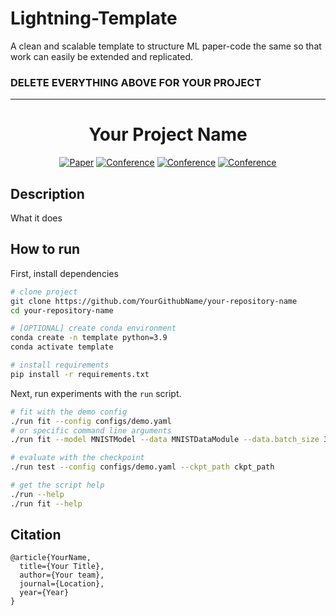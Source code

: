 # Lightning-Template

A clean and scalable template to structure ML paper-code the same so that work can easily be extended and replicated.

### DELETE EVERYTHING ABOVE FOR YOUR PROJECT

---

<div align="center">

# Your Project Name

[![Paper](http://img.shields.io/badge/paper-arxiv.1001.2234-B31B1B.svg)](https://www.nature.com/articles/nature14539)
[![Conference](http://img.shields.io/badge/NeurIPS-2019-4b44ce.svg)](https://papers.nips.cc/book/advances-in-neural-information-processing-systems-31-2018)
[![Conference](http://img.shields.io/badge/ICLR-2019-4b44ce.svg)](https://papers.nips.cc/book/advances-in-neural-information-processing-systems-31-2018)
[![Conference](http://img.shields.io/badge/AnyConference-year-4b44ce.svg)](https://papers.nips.cc/book/advances-in-neural-information-processing-systems-31-2018)
<!--
ARXIV
[![Paper](http://img.shields.io/badge/arxiv-math.co:1480.1111-B31B1B.svg)](https://www.nature.com/articles/nature14539)
-->


<!--
Conference
-->
</div>

## Description
What it does

## How to run
First, install dependencies
```bash
# clone project
git clone https://github.com/YourGithubName/your-repository-name
cd your-repository-name

# [OPTIONAL] create conda environment
conda create -n template python=3.9
conda activate template

# install requirements
pip install -r requirements.txt
```

Next, run experiments with the `run` script.
```bash
# fit with the demo config
./run fit --config configs/demo.yaml
# or specific command line arguments
./run fit --model MNISTModel --data MNISTDataModule --data.batch_size 32 --trainer.gpus 0

# evaluate with the checkpoint
./run test --config configs/demo.yaml --ckpt_path ckpt_path

# get the script help
./run --help
./run fit --help
```

## Citation
```
@article{YourName,
  title={Your Title},
  author={Your team},
  journal={Location},
  year={Year}
}
```
